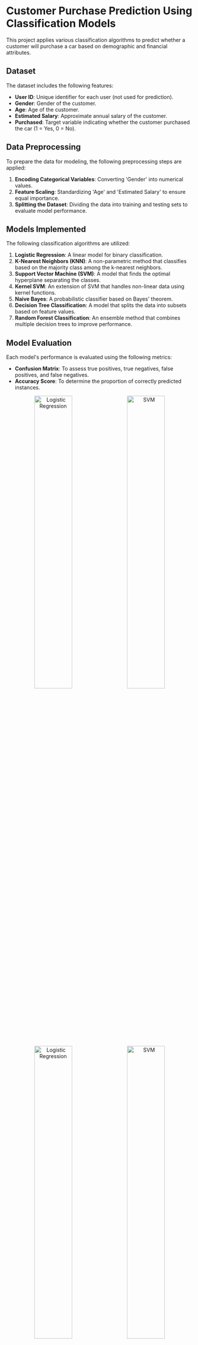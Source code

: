 # Customer Purchase Prediction Using Classification Models

This project applies various classification algorithms to predict whether a customer will purchase a car based on demographic and financial attributes.

## Dataset

The dataset includes the following features:

- **User ID**: Unique identifier for each user (not used for prediction).
- **Gender**: Gender of the customer.
- **Age**: Age of the customer.
- **Estimated Salary**: Approximate annual salary of the customer.
- **Purchased**: Target variable indicating whether the customer purchased the car (1 = Yes, 0 = No).

## Data Preprocessing

To prepare the data for modeling, the following preprocessing steps are applied:

1. **Encoding Categorical Variables**: Converting 'Gender' into numerical values.
2. **Feature Scaling**: Standardizing 'Age' and 'Estimated Salary' to ensure equal importance.
3. **Splitting the Dataset**: Dividing the data into training and testing sets to evaluate model performance.

## Models Implemented

The following classification algorithms are utilized:

1. **Logistic Regression**: A linear model for binary classification.
2. **K-Nearest Neighbors (KNN)**: A non-parametric method that classifies based on the majority class among the k-nearest neighbors.
3. **Support Vector Machine (SVM)**: A model that finds the optimal hyperplane separating the classes.
4. **Kernel SVM**: An extension of SVM that handles non-linear data using kernel functions.
5. **Naive Bayes**: A probabilistic classifier based on Bayes' theorem.
6. **Decision Tree Classification**: A model that splits the data into subsets based on feature values.
7. **Random Forest Classification**: An ensemble method that combines multiple decision trees to improve performance.

## Model Evaluation

Each model's performance is evaluated using the following metrics:

- **Confusion Matrix**: To assess true positives, true negatives, false positives, and false negatives.
- **Accuracy Score**: To determine the proportion of correctly predicted instances.


<div align="center">
    <img src="https://github.com/user-attachments/assets/80f2f5cb-73ca-49c2-a087-517c717515f6" alt="Logistic Regression" width="45%" style="margin: 0 2%;">
    <img src="https://github.com/user-attachments/assets/465e56c7-325a-4781-ac9b-77ff2c890eaf" alt="SVM" width="45%" style="margin: 0 2%;">
</div>

<div align="center">
    <img src="https://github.com/user-attachments/assets/9d28c95c-f6e6-4fc6-9142-7b911b0614fa" alt="Logistic Regression" width="45%" style="margin: 0 2%;">
    <img src="https://github.com/user-attachments/assets/fc431758-8210-4895-bfb2-5b544be793e5" alt="SVM" width="45%" style="margin: 0 2%;">
</div>

<div align="center">
    <img src="https://github.com/user-attachments/assets/e7677171-187d-400f-8df9-4cf802e838b5" alt="Logistic Regression" width="45%" style="margin: 0 2%;">
    <img src="https://github.com/user-attachments/assets/7e0c0c58-a48a-4159-b661-76197f8dc358" alt="SVM" width="45%" style="margin: 0 2%;">
</div>

<div align="center">
    <img src="https://github.com/user-attachments/assets/2c9ef93c-78bb-4641-976d-09346707232e" alt="Logistic Regression" width="45%" style="margin: 0 2%;">
</div>


## Conclusion

This project demonstrates the application of various classification algorithms to predict customer purchase behavior. The results indicate that Random Forest performed the best, achieving an accuracy of 89%.
